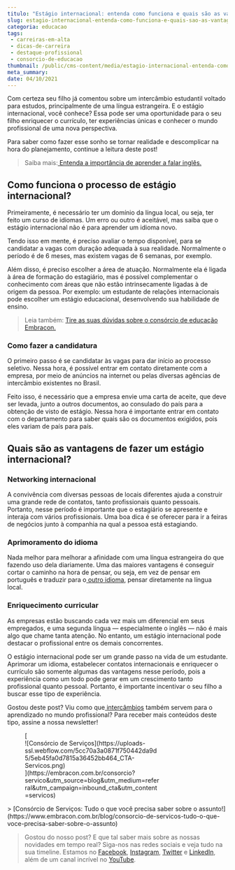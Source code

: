 ```yaml
---
titulo: "Estágio internacional: entenda como funciona e quais são as vantagens"
slug: estagio-internacional-entenda-como-funciona-e-quais-sao-as-vantagens
categoria: educacao
tags:
 - carreiras-em-alta
 - dicas-de-carreira
 - destaque-profissional
 - consorcio-de-educacao
thumbnail: /public/cms-content/media/estagio-internacional-entenda-como-funciona-e-quais-sao-as-vantagens.jpeg
meta_summary: 
date: 04/10/2021
---
```

Com certeza seu filho já comentou sobre um intercâmbio estudantil voltado para estudos, principalmente de uma língua estrangeira. E o estágio internacional, você conhece? Essa pode ser uma oportunidade para o seu filho enriquecer o currículo, ter experiências únicas e conhecer o mundo profissional de uma nova perspectiva.

Para saber como fazer esse sonho se tornar realidade e descomplicar na hora do planejamento, continue a leitura deste post!

> Saiba mais:[ Entenda a importância de aprender a falar inglês.](https://www.embracon.com.br/blog/entenda-a-importancia-de-aprender-a-falar-ingles)

Como funciona o processo de estágio internacional?
--------------------------------------------------

Primeiramente, é necessário ter um domínio da língua local, ou seja, ter feito um curso de idiomas. Um erro ou outro é aceitável, mas saiba que o estágio internacional não é para aprender um idioma novo.

Tendo isso em mente, é preciso avaliar o tempo disponível, para se candidatar a vagas com duração adequada à sua realidade. Normalmente o período é de 6 meses, mas existem vagas de 6 semanas, por exemplo.

Além disso, é preciso escolher a área de atuação. Normalmente ela é ligada à área de formação do estagiário, mas é possível complementar o conhecimento com áreas que não estão intrinsecamente ligadas à de origem da pessoa. Por exemplo: um estudante de relações internacionais pode escolher um estágio educacional, desenvolvendo sua habilidade de ensino.

> Leia também: [Tire as suas dúvidas sobre o consórcio de educação Embracon.](https://www.embracon.com.br/blog/tire-as-suas-duvidas-sobre-o-consorcio-de-educacao-embracon)

### Como fazer a candidatura

O primeiro passo é se candidatar às vagas para dar início ao processo seletivo. Nessa hora, é possível entrar em contato diretamente com a empresa, por meio de anúncios na internet ou pelas diversas agências de intercâmbio existentes no Brasil.

Feito isso, é necessário que a empresa envie uma carta de aceite, que deve ser levada, junto a outros documentos, ao consulado do país para a obtenção de visto de estágio. Nessa hora é importante entrar em contato com o departamento para saber quais são os documentos exigidos, pois eles variam de país para país.

Quais são as vantagens de fazer um estágio internacional?
---------------------------------------------------------

### Networking internacional

A convivência com diversas pessoas de locais diferentes ajuda a construir uma grande rede de contatos, tanto profissionais quanto pessoais. Portanto, nesse período é importante que o estagiário se apresente e interaja com vários profissionais. Uma boa dica é se oferecer para ir a feiras de negócios junto à companhia na qual a pessoa está estagiando.

### Aprimoramento do idioma

Nada melhor para melhorar a afinidade com uma língua estrangeira do que fazendo uso dela diariamente. Uma das maiores vantagens é conseguir cortar o caminho na hora de pensar, ou seja, em vez de pensar em português e traduzir para o[ outro idioma](https://www.embracon.com.br/blog/entenda-quais-sao-as-vantagens-de-aprender-mandarim), pensar diretamente na língua local.

### Enriquecimento curricular

As empresas estão buscando cada vez mais um diferencial em seus empregados, e uma segunda língua — especialmente o inglês — não é mais algo que chame tanta atenção. No entanto, um estágio internacional pode destacar o profissional entre os demais concorrentes.

O estágio internacional pode ser um grande passo na vida de um estudante. Aprimorar um idioma, estabelecer contatos internacionais e enriquecer o currículo são somente algumas das vantagens nesse período, pois a experiência como um todo pode gerar em um crescimento tanto profissional quanto pessoal. Portanto, é importante incentivar o seu filho a buscar esse tipo de experiência.

Gostou deste post? Viu como que[ intercâmbios](https://www.embracon.com.br/blog/por-que-fazer-um-intercambio-veja-7-bons-motivos) também servem para o aprendizado no mundo profissional? Para receber mais conteúdos deste tipo, assine a nossa newsletter!

<figure class="w-richtext-figure-type-image w-richtext-align-center" style="max-width:310px">[<div>![Consórcio de Serviços](https://uploads-ssl.webflow.com/5cc70a3a0871f750442da9d5/5eb45fa0d7815a36452bb464_CTA-Servicos.png)</div>](https://embracon.com.br/consorcio?servico&utm_source=blog&utm_medium=referral&utm_campaign=inbound_cta&utm_content=servicos)</figure>> [Consórcio de Serviços: Tudo o que você precisa saber sobre o assunto!](https://www.embracon.com.br/blog/consorcio-de-servicos-tudo-o-que-voce-precisa-saber-sobre-o-assunto)

> Gostou do nosso post? E que tal saber mais sobre as nossas novidades em tempo real? Siga-nos nas redes sociais e veja tudo na sua timeline. Estamos no [Facebook](https://www.facebook.com/embracon/), [Instagram](https://www.instagram.com/embraconoficial/), [Twitter](https://twitter.com/embracon) e [LinkedIn](https://www.linkedin.com/company/1018875/), além de um canal incrível no [YouTube](https://www.youtube.com/channel/UCL-Y0mv9zc73Iek48NLUBzQ).
